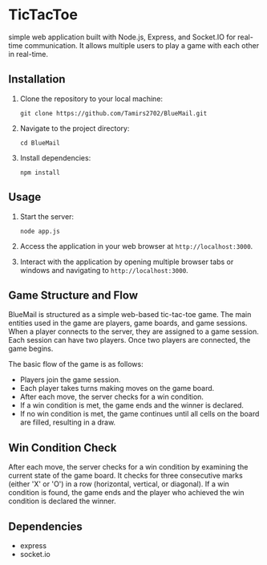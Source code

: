 # TicTacToe

simple web application built with Node.js, Express, and Socket.IO for real-time communication. It allows multiple users to play a game with each other in real-time.

## Installation

1. Clone the repository to your local machine:

    ```
    git clone https://github.com/Tamirs2702/BlueMail.git
    ```

2. Navigate to the project directory:

    ```
    cd BlueMail
    ```

3. Install dependencies:

    ```
    npm install
    ```

## Usage

1. Start the server:

    ```
    node app.js
    ```

2. Access the application in your web browser at `http://localhost:3000`.

3. Interact with the application by opening multiple browser tabs or windows and navigating to `http://localhost:3000`.

## Game Structure and Flow

BlueMail is structured as a simple web-based tic-tac-toe game. The main entities used in the game are players, game boards, and game sessions. When a player connects to the server, they are assigned to a game session. Each session can have two players. Once two players are connected, the game begins.

The basic flow of the game is as follows:
- Players join the game session.
- Each player takes turns making moves on the game board.
- After each move, the server checks for a win condition.
- If a win condition is met, the game ends and the winner is declared.
- If no win condition is met, the game continues until all cells on the board are filled, resulting in a draw.

## Win Condition Check

After each move, the server checks for a win condition by examining the current state of the game board. It checks for three consecutive marks (either 'X' or 'O') in a row (horizontal, vertical, or diagonal). If a win condition is found, the game ends and the player who achieved the win condition is declared the winner.

## Dependencies

- express
- socket.io


